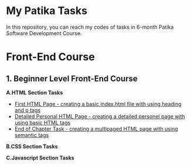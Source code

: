 
# My Patika Tasks

In this repository, you can reach my codes of tasks in 6-month Patika Software Development Course.

# Front-End Course
## 1. Beginner Level Front-End Course
    
 **A.HTML Section Tasks**
- [First HTML Page - creating a basic index.html file with using heading and p tags](https://github.com/emregokgedik/patikaTasks/tree/main/Front-End%20Course/1.Beginner%20Level%20Front-End%20Course/1.HTML/First%20HTML%20Page) 
- [Detailed Personal HTML Page - creating a detailed personel page with using basic HTML tags](https://github.com/emregokgedik/patikaTasks/tree/main/Front-End%20Course/1.Beginner%20Level%20Front-End%20Course/1.HTML/Detailed%20Personal%20HTML%20Page) 
- [End of Chapter Task - creating a multipaged HTML page with using semantic tags](https://github.com/emregokgedik/patikaTasks/tree/main/Front-End%20Course/1.Beginner%20Level%20Front-End%20Course/1.HTML/End%20of%20Chapter%20Task) 
        
 **B.CSS Section Tasks**
        
 **C.Javascript Section Tasks**

